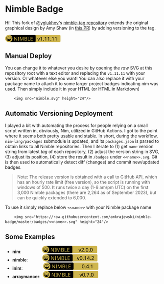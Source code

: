 # Nimble Badge

Hi! This fork of [@yglukhov](https://github.com/yglukhov)'s [nimble-tag repository](https://github.com/yglukhov/nimble-tag) extends the original graphical design by Amy Shaw (in [this PR](https://github.com/yglukhov/nimble-tag/pull/1)) by adding versioning to the tag.

<img src="nimble.svg" height="24"/>

## Manual Deploy
You can change it to whatever you desire by opening the _raw_ SVG at this repository root with a text editor and replacing the `v1.11.11` with your version. Or whatever else you want! You can also replace it with your package name to attach it to some larger project badges indicating nim was used. Then simply include it in your HTML (or HTML in Markdown)

        <img src="nimble.svg" height="24"/>


## Automatic Versioning Deployment
I played a bit with automating the process for people relying on a small script written in, obviously, Nim, utilized in GitHub Actions. I got to the point where it seems both pretty usable and stable. In short, during the workflow, `nim-lang/packages` submodule is updated, and its `packages.json` is parsed to obtain links to all Nimble repositories. Then I iterate to (1) get `name` version string from latest _tag_ of each repository, (2) adjust the version string in SVG, (3) adjust its position, (4) store the result in `/badges` under `<<name>>.svg`. Git is then used to automatically detect diff (changes) and commit new/updated badges.

>Note: The release version is obtained with a call to GitHub API, which has an hourly rate limit (free version), so the script is running with windows of 500. It runs twice a day (1-6 am/pm UTC) on the first 3,000 Nimble packages (there are 2,264 as of September 2023), but can be quickly extended to 6,000.

To use it simply replace below `<<name>>` with your Nimble package name

        <img src="https://raw.githubusercontent.com/amkrajewski/nimble-badge/master/badges/<<name>>.svg" height="24"/>

## Some Examples

- **nim**:&nbsp;&nbsp;&nbsp;&nbsp;&nbsp;&nbsp;&nbsp;&nbsp;&nbsp;&nbsp;&nbsp;&nbsp;&nbsp;&nbsp;&nbsp;&nbsp; <img src="https://raw.githubusercontent.com/amkrajewski/nimble-badge/master/badges/nim.svg" height="24"/>
- **nimble**: &nbsp;&nbsp;&nbsp;&nbsp;&nbsp;&nbsp;&nbsp;&nbsp;&nbsp;&nbsp;&nbsp;<img src="https://raw.githubusercontent.com/amkrajewski/nimble-badge/master/badges/nimble.svg" height="24"/>
- **inim**: &nbsp;&nbsp;&nbsp;&nbsp;&nbsp;&nbsp;&nbsp;&nbsp;&nbsp;&nbsp;&nbsp;&nbsp;&nbsp;&nbsp;&nbsp;&nbsp;<img src="https://raw.githubusercontent.com/amkrajewski/nimble-badge/master/badges/inim.svg" height="24"/>
- **arraymancer**:&nbsp; <img src="https://raw.githubusercontent.com/amkrajewski/nimble-badge/master/badges/arraymancer.svg" height="24"/>